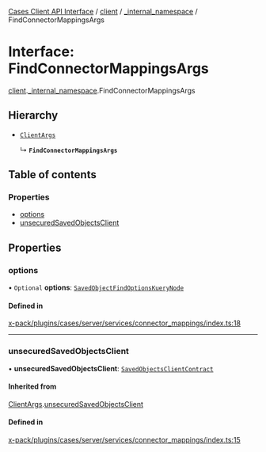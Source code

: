 [Cases Client API Interface](../README.md) / [client](../modules/client.md) / [\_internal\_namespace](../modules/client._internal_namespace.md) / FindConnectorMappingsArgs

# Interface: FindConnectorMappingsArgs

[client](../modules/client.md).[_internal_namespace](../modules/client._internal_namespace.md).FindConnectorMappingsArgs

## Hierarchy

- [`ClientArgs`](client._internal_namespace.ClientArgs-2.md)

  ↳ **`FindConnectorMappingsArgs`**

## Table of contents

### Properties

- [options](client._internal_namespace.FindConnectorMappingsArgs.md#options)
- [unsecuredSavedObjectsClient](client._internal_namespace.FindConnectorMappingsArgs.md#unsecuredsavedobjectsclient)

## Properties

### options

• `Optional` **options**: [`SavedObjectFindOptionsKueryNode`](../modules/client._internal_namespace.md#savedobjectfindoptionskuerynode)

#### Defined in

[x-pack/plugins/cases/server/services/connector_mappings/index.ts:18](https://github.com/elastic/kibana/blob/c427bf270ae/x-pack/plugins/cases/server/services/connector_mappings/index.ts#L18)

___

### unsecuredSavedObjectsClient

• **unsecuredSavedObjectsClient**: [`SavedObjectsClientContract`](../modules/client._internal_namespace.md#savedobjectsclientcontract)

#### Inherited from

[ClientArgs](client._internal_namespace.ClientArgs-2.md).[unsecuredSavedObjectsClient](client._internal_namespace.ClientArgs-2.md#unsecuredsavedobjectsclient)

#### Defined in

[x-pack/plugins/cases/server/services/connector_mappings/index.ts:15](https://github.com/elastic/kibana/blob/c427bf270ae/x-pack/plugins/cases/server/services/connector_mappings/index.ts#L15)
